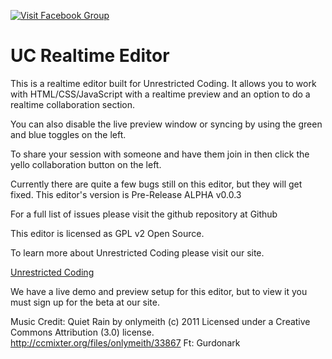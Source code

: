 [![Visit Facebook Group](https://img.shields.io/badge/Facebook-Visit%20Community-blue.svg)](https://www.facebook.com/groups/204308966622383)

# UC Realtime Editor
This is a realtime editor built for Unrestricted Coding. It allows you to work with HTML/CSS/JavaScript with a realtime preview and an option to do a realtime collaboration section.

You can also disable the live preview window or syncing by using the green and blue toggles on the left.

To share your session with someone and have them join in then click the yello collaboration button on the left.

Currently there are quite a few bugs still on this editor, but they will get fixed. This editor's version is Pre-Release ALPHA v0.0.3

For a full list of issues please visit the github repository at Github

This editor is licensed as GPL v2 Open Source.

To learn more about Unrestricted Coding please visit our site.

[Unrestricted Coding](http://unrestrictedcoding.com)

We have a live demo and preview setup for this editor, but to view it you must sign up for the beta at our site.

Music Credit:
Quiet Rain by onlymeith (c) 2011 Licensed under a Creative Commons Attribution (3.0) license. <a href="http://ccmixter.org/files/onlymeith/33867">http://ccmixter.org/files/onlymeith/33867</a> Ft: Gurdonark
